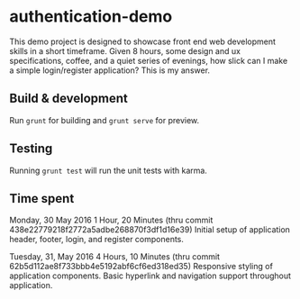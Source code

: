 # authentication-demo

This demo project is designed to showcase front end web development skills in a short timeframe. Given 8 hours, some design and ux specifications, coffee, and a quiet series of evenings, how slick can I make a simple login/register application? This is my answer.

## Build & development

Run `grunt` for building and `grunt serve` for preview.

## Testing

Running `grunt test` will run the unit tests with karma.

## Time spent

Monday, 30 May 2016
1 Hour, 20 Minutes 
(thru commit 438e22779218f2772a5adbe268870f3df1d16e39)
Initial setup of application header, footer, login, and register components.

Tuesday, 31, May 2016
4 Hours, 10 Minutes
(thru commit 62b5d112ae8f733bbb4e5192abf6cf6ed318ed35)
Responsive styling of application components. Basic hyperlink and navigation support throughout application.